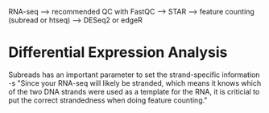 RNA-seq --> recommended QC with FastQC --> STAR --> feature counting (subread or htseq) --> DESeq2 or edgeR
# Differential Expression Analysis
Subreads has an important parameter to set the strand-specific information
-s
"Since your RNA-seq will likely be stranded, which means it knows which of the two DNA strands were used as a template for the RNA, it is criticial to put the correct strandedness when doing feature counting."
